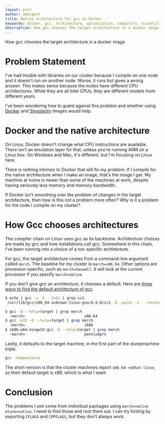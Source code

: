 ```yaml
---
layout: post
author: adolgert
title: Native architecture for gcc on Docker
keywords: docker, gcc, architecture, optimization, compilers, scientific software
description: How gcc chooses the target architecture in a docker image
---
```


How gcc chooses the target architecture in a docker image

# Problem Statement

I've had trouble with libraries on our cluster because I compile on one
node and it doesn't run on another node. Worse, it runs but gives a wrong
answer. This makes sense because the nodes have different CPU architectures.
While they are all Intel CPUs, they are different models from different years.

I've been wondering how to guard against this problem and whether
using [Docker](www.docker.com) and [Singularity](singularity.lbl.gov/) images would help.


# Docker and the native architecture

On Linux, Docker doesn't change what CPU instructions are available. There
isn't an emulation layer for that, unless you're running ARM on a Linux
box. On Windows and Mac, it's different, but I'm focusing on Linux here.

There is nothing intrinsic to Docker that will fix my problem. If
I compile for the native architecture when I make an image,
that's the image I get. My machine at home is newer than some of
the machines at work, despite having seriously less memory and
memory bandwidth.

If Docker isn't smoothing over the problem of changes in the
target architecture, then how is this not a problem more
often? Why is it a problem for the code I compile on my
cluster?


# How Gcc chooses architectures

The compiler chain on Linux uses gcc as its backbone.
Architecture choices are made by gcc and how installations
call gcc. Somewhere in this chain, I've been running
into a choice of a too-specific architecture.

For gcc, the target architecture comes from a command-line
argument called `march`. The baseline for my cluster is `march=x86_64`.
Other options are processor-specific, such as `march=haswell`.
It will look at the current processor if you specify `march=native`.

If you don't give gcc an architecture, it chooses a default.
Here are [three ways to find the default architecture of
gcc](https://stackoverflow.com/questions/11727855/obtaining-current-gcc-architecture).

```bash
$ echo | gcc -v -E - 2>&1 | grep cc1
 /usr/lib/gcc/x86_64-unknown-linux-gnu/4.9.0/cc1 -E -quiet -v - -mtune=generic -march=x86-64
```

```bash
$ gcc -Q --help=target | grep march
  -march=                           x86-64
$ gcc -m32 -Q --help=target | grep march
  -march=                           i686
$ i686-w64-mingw32-gcc -Q --help=target | grep march
  -march=                           pentiumpro
```
Lastly, it defaults to the target machine, in the first
part of the dumpmachine triple.
```bash
gcc -dumpmachine
```

The short version is that the cluster machines report
`x86_64-redhat-linux`, so their default target is x86, which is
what I want.

# Conclusion

The problems I see come from individual packages using `march=native mtune=native`.
I need to find those and root them out.
I can try hinting by exporting `CFLAGS` and `CPPFLAGS`, but they don't always
work.
